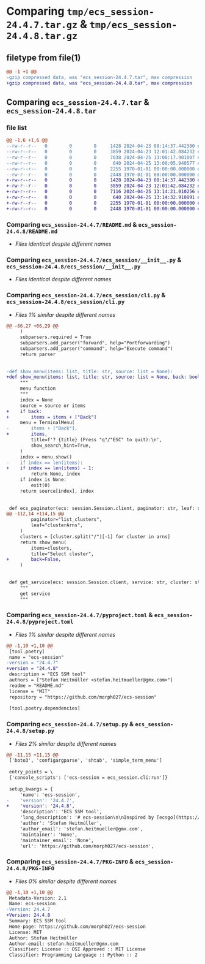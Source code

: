 # Comparing `tmp/ecs_session-24.4.7.tar.gz` & `tmp/ecs_session-24.4.8.tar.gz`

## filetype from file(1)

```diff
@@ -1 +1 @@
-gzip compressed data, was "ecs_session-24.4.7.tar", max compression
+gzip compressed data, was "ecs_session-24.4.8.tar", max compression
```

## Comparing `ecs_session-24.4.7.tar` & `ecs_session-24.4.8.tar`

### file list

```diff
@@ -1,6 +1,6 @@
--rw-r--r--   0        0        0     1428 2024-04-23 08:14:37.442380 ecs_session-24.4.7/README.md
--rw-r--r--   0        0        0     3859 2024-04-23 12:01:42.084232 ecs_session-24.4.7/ecs_session/__init__.py
--rw-r--r--   0        0        0     7038 2024-04-25 13:00:17.901007 ecs_session-24.4.7/ecs_session/cli.py
--rw-r--r--   0        0        0      640 2024-04-25 13:00:05.940577 ecs_session-24.4.7/pyproject.toml
--rw-r--r--   0        0        0     2255 1970-01-01 00:00:00.000000 ecs_session-24.4.7/setup.py
--rw-r--r--   0        0        0     2448 1970-01-01 00:00:00.000000 ecs_session-24.4.7/PKG-INFO
+-rw-r--r--   0        0        0     1428 2024-04-23 08:14:37.442380 ecs_session-24.4.8/README.md
+-rw-r--r--   0        0        0     3859 2024-04-23 12:01:42.084232 ecs_session-24.4.8/ecs_session/__init__.py
+-rw-r--r--   0        0        0     7116 2024-04-25 13:14:21.010256 ecs_session-24.4.8/ecs_session/cli.py
+-rw-r--r--   0        0        0      640 2024-04-25 13:14:32.910891 ecs_session-24.4.8/pyproject.toml
+-rw-r--r--   0        0        0     2255 1970-01-01 00:00:00.000000 ecs_session-24.4.8/setup.py
+-rw-r--r--   0        0        0     2448 1970-01-01 00:00:00.000000 ecs_session-24.4.8/PKG-INFO
```

### Comparing `ecs_session-24.4.7/README.md` & `ecs_session-24.4.8/README.md`

 * *Files identical despite different names*

### Comparing `ecs_session-24.4.7/ecs_session/__init__.py` & `ecs_session-24.4.8/ecs_session/__init__.py`

 * *Files identical despite different names*

### Comparing `ecs_session-24.4.7/ecs_session/cli.py` & `ecs_session-24.4.8/ecs_session/cli.py`

 * *Files 1% similar despite different names*

```diff
@@ -66,27 +66,29 @@
     )
     subparsers.required = True
     subparsers.add_parser("forward", help="Portforwarding")
     subparsers.add_parser("command", help="Execute command")
     return parser
 
 
-def show_menu(items: list, title: str, source: list = None):
+def show_menu(items: list, title: str, source: list = None, back: bool = True):
     """
     menu function
     """
     index = None
     source = source or items
+    if back:
+        items = items + ["Back"]
     menu = TerminalMenu(
-        items + ["Back"],
+        items,
         title=f'? {title} (Press "q"/"ESC" to quit):\n',
         show_search_hint=True,
     )
     index = menu.show()
-    if index == len(items):
+    if index == len(items) - 1:
         return None, index
     if index is None:
         exit(0)
     return source[index], index
 
 
 def ecs_paginator(ecs: session.Session.client, paginator: str, leaf: str, **kwargs):
@@ -112,14 +114,15 @@
         paginator="list_clusters",
         leaf="clusterArns",
     )
     clusters = [cluster.split("/")[-1] for cluster in arns]
     return show_menu(
         items=clusters,
         title="Select cluster",
+        back=False,
     )
 
 
 def get_service(ecs: session.Session.client, service: str, cluster: str):
     """
     get service
     """
```

### Comparing `ecs_session-24.4.7/pyproject.toml` & `ecs_session-24.4.8/pyproject.toml`

 * *Files 1% similar despite different names*

```diff
@@ -1,10 +1,10 @@
 [tool.poetry]
 name = "ecs-session"
-version = "24.4.7"
+version = "24.4.8"
 description = "ECS SSM tool"
 authors = ["Stefan Heitmüller <stefan.heitmueller@gmx.com>"]
 readme = "README.md"
 license = "MIT"
 repository = "https://github.com/morph027/ecs-session"
 
 [tool.poetry.dependencies]
```

### Comparing `ecs_session-24.4.7/setup.py` & `ecs_session-24.4.8/setup.py`

 * *Files 2% similar despite different names*

```diff
@@ -11,15 +11,15 @@
 ['boto3', 'configargparse', 'shtab', 'simple_term_menu']
 
 entry_points = \
 {'console_scripts': ['ecs-session = ecs_session.cli:run']}
 
 setup_kwargs = {
     'name': 'ecs-session',
-    'version': '24.4.7',
+    'version': '24.4.8',
     'description': 'ECS SSM tool',
     'long_description': '# ecs-session\n\nInspired by [ecsgo](https://github.com/tedsmitt/ecsgo) (`ecspy` is in use already).\n\nProvides a tool to interact with AWS ECS tasks.\n\nCurrently provides:\n\n* interactive execute-command (e.g. shell)\n* port-forwarding\n\nYou can supply command-line arguments to specify which cluster/service/task/... to use or will be prompted with a nice menu.\n\n## Installation\n\n```\npip install ecs-session\n```\n\n## Pre-requisites\n\n### [session-manager-plugin](https://docs.aws.amazon.com/systems-manager/latest/userguide/session-manager-working-with-install-plugin.html)\n\n#### Linux\n\n```bash\ncurl https://s3.amazonaws.com/session-manager-downloads/plugin/latest/ubuntu_64bit/session-manager-plugin.deb -o "/tmp/session-manager-plugin.deb"\nmkdir -p ~/bin\ndpkg-deb --fsys-tarfile /tmp/session-manager-plugin.deb | tar --strip-components=4 -C ~/bin/ -xvf - usr/local/sessionmanagerplugin/bin/session-manager-plugin\n```\n\n#### MacOS\n\n`brew install --cask session-manager-plugin`\n\n### Infrastructure\n\nUse [ecs-exec-checker](https://github.com/aws-containers/amazon-ecs-exec-checker) to check for the pre-requisites to use ECS exec.\n\n\n## Usage\n\nSee `ecs-session --help` for all features.\n\n### Execute command\n\nSelect all from menu:\n\n```bash\necs-session command\n```\n\n### Port forwarding\n\nSelect all from menu:\n\n```bash\necs-session forward\n```\n\nSpecify port and select the rest from menu:\n\n```bash\necs-session --remote-port 8080 forward\n```\n',
     'author': 'Stefan Heitmüller',
     'author_email': 'stefan.heitmueller@gmx.com',
     'maintainer': 'None',
     'maintainer_email': 'None',
     'url': 'https://github.com/morph027/ecs-session',
```

### Comparing `ecs_session-24.4.7/PKG-INFO` & `ecs_session-24.4.8/PKG-INFO`

 * *Files 0% similar despite different names*

```diff
@@ -1,10 +1,10 @@
 Metadata-Version: 2.1
 Name: ecs-session
-Version: 24.4.7
+Version: 24.4.8
 Summary: ECS SSM tool
 Home-page: https://github.com/morph027/ecs-session
 License: MIT
 Author: Stefan Heitmüller
 Author-email: stefan.heitmueller@gmx.com
 Classifier: License :: OSI Approved :: MIT License
 Classifier: Programming Language :: Python :: 2
```

